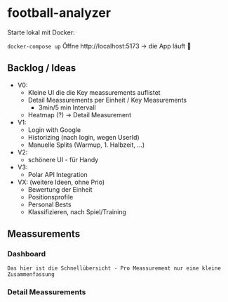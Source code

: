 # football-analyzer
Starte lokal mit Docker:

`docker-compose up`
Öffne http://localhost:5173 → die App läuft 🎉

## Backlog / Ideas
- V0:
  - Kleine UI die die Key meassurements auflistet
  - Detail Meassurements per Einheit / Key Measurements
    - 3min/5 min Intervall
  - Heatmap (?) -> Detail Measurement
- V1:
  - Login with Google
  - Historizing (nach login, wegen UserId)
  - Manuelle Splits (Warmup, 1. Halbzeit, ...)
- V2: 
  - schönere UI - für Handy
- V3:
  - Polar API Integration
- VX: (weitere Ideen, ohne Prio)
  - Bewertung der Einheit
  - Positionsprofile
  - Personal Bests
  - Klassifizieren, nach Spiel/Training

## Meassurements
### Dashboard
```Das hier ist die Schnellübersicht - Pro Meassurement nur eine kleine Zusammenfassung```

### Detail Meassurements